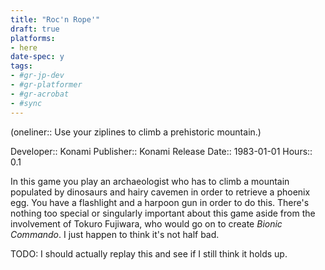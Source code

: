 ```yaml
---
title: "Roc'n Rope'"
draft: true
platforms:
- here
date-spec: y
tags:
- #gr-jp-dev 
- #gr-platformer 
- #gr-acrobat 
- #sync
---
```


(oneliner:: Use your ziplines to climb a prehistoric mountain.)

Developer:: Konami
Publisher:: Konami
Release Date:: 1983-01-01
Hours:: 0.1

In this game you play an archaeologist who has to climb a mountain populated by dinosaurs and hairy cavemen in order to retrieve a phoenix egg. You have a flashlight and a harpoon gun in order to do this. There's nothing too special or singularly important about this game aside from the involvement of Tokuro Fujiwara, who would go on to create *Bionic Commando*. I just happen to think it's not half bad.

TODO: I should actually replay this and see if I still think it holds up.